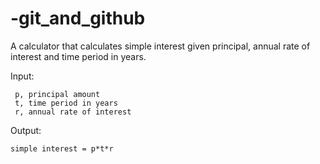 # -git_and_github

A calculator that calculates simple interest given principal, annual rate of interest and time period in years.

Input:

     p, principal amount
     t, time period in years
     r, annual rate of interest

   
Output:

    simple interest = p*t*r
